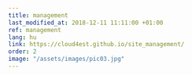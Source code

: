 ```yaml
---
title: management
last_modified_at: 2018-12-11 11:11:00 +01:00
ref: management
lang: hu
link: https://cloud4est.github.io/site_management/
order: 2
image: "/assets/images/pic03.jpg"
---
```

